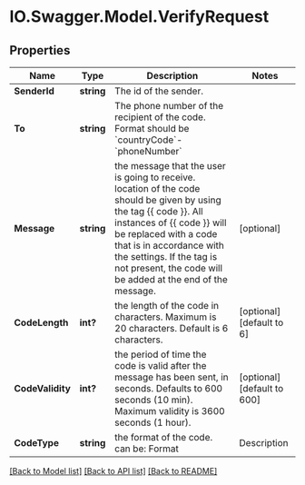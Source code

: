 # IO.Swagger.Model.VerifyRequest
## Properties

Name | Type | Description | Notes
------------ | ------------- | ------------- | -------------
**SenderId** | **string** | The id of the sender. | 
**To** | **string** | The phone number of the recipient of the code. Format should be &#x60;countryCode&#x60;-&#x60;phoneNumber&#x60; | 
**Message** | **string** | the message that the user is going to receive. location of the code should be given by using the tag {{ code }}. All instances of {{ code }} will be replaced with a code that is in accordance with the settings. If the tag is not present, the code will be added at the end of the message. | [optional] 
**CodeLength** | **int?** | the length of the code in characters. Maximum is 20 characters. Default is 6 characters. | [optional] [default to 6]
**CodeValidity** | **int?** | the period of time the code is valid after the message has been sent, in seconds. Defaults to 600 seconds (10 min). Maximum validity is 3600 seconds (1 hour). | [optional] [default to 600]
**CodeType** | **string** | the format of the code. can be:  Format | Description | RegEx - -- | - -- | - -- numeric | numbers | [0-9] alpha | letters | [A-Z] alphanumeric | numbers and letters | [0-9A-Z] hexa | numbers and letters up to F | [0-9A-F] | [optional] [default to CodeTypeEnum.Numeric]

[[Back to Model list]](../README.md#documentation-for-models) [[Back to API list]](../README.md#documentation-for-api-endpoints) [[Back to README]](../README.md)

